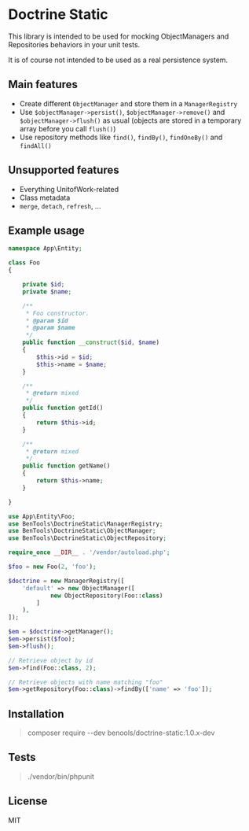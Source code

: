 # Doctrine Static

This library is intended to be used for mocking ObjectManagers and Repositories behaviors in your unit tests. 

It is of course not intended to be used as a real persistence system.

## Main features

* Create different `ObjectManager` and store them in a `ManagerRegistry`
* Use `$objectManager->persist()`, `$objectManager->remove()` and `$objectManager->flush()` as usual (objects are stored in a temporary array before you call `flush()`)
* Use repository methods like `find()`, `findBy()`, `findOneBy()` and `findAll()`

## Unsupported features

* Everything UnitofWork-related
* Class metadata
* `merge`, `detach`, `refresh`, ...

## Example usage

```php
namespace App\Entity;

class Foo
{

    private $id;
    private $name;

    /**
     * Foo constructor.
     * @param $id
     * @param $name
     */
    public function __construct($id, $name)
    {
        $this->id = $id;
        $this->name = $name;
    }

    /**
     * @return mixed
     */
    public function getId()
    {
        return $this->id;
    }

    /**
     * @return mixed
     */
    public function getName()
    {
        return $this->name;
    }

}
```

```php
use App\Entity\Foo;
use BenTools\DoctrineStatic\ManagerRegistry;
use BenTools\DoctrineStatic\ObjectManager;
use BenTools\DoctrineStatic\ObjectRepository;

require_once __DIR__ . '/vendor/autoload.php';

$foo = new Foo(2, 'foo');

$doctrine = new ManagerRegistry([
    'default' => new ObjectManager([
            new ObjectRepository(Foo::class)
        ]
    ),
]);

$em = $doctrine->getManager();
$em->persist($foo);
$em->flush();

// Retrieve object by id
$em->find(Foo::class, 2);

// Retrieve objects with name matching "foo"
$em->getRepository(Foo::class)->findBy(['name' => 'foo']);
```


## Installation

> composer require --dev benools/doctrine-static:1.0.x-dev

## Tests

> ./vendor/bin/phpunit

## License

MIT